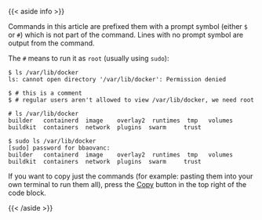 {{< aside info >}}

Commands in this article are prefixed them with a prompt symbol (either `$` or
`#`) which is not part of the command. Lines with no prompt symbol are output
from the command.

The `#` means to run it as `root` (usually using `sudo`):

```bashsession
$ ls /var/lib/docker
ls: cannot open directory '/var/lib/docker': Permission denied

$ # this is a comment
$ # regular users aren't allowed to view /var/lib/docker, we need root

# ls /var/lib/docker
builder   containerd  image    overlay2  runtimes  tmp	 volumes
buildkit  containers  network  plugins	swarm	  trust

$ sudo ls /var/lib/docker
[sudo] password for bbaovanc:
builder   containerd  image    overlay2  runtimes  tmp	 volumes
buildkit  containers  network  plugins	swarm	  trust
```

If you want to copy just the commands (for example: pasting them into your own
terminal to run them all), press the [Copy](javascript:void(0)) button in the top right of the code
block.

{{< /aside >}}
